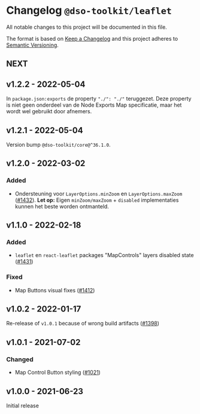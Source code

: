 # Changelog `@dso-toolkit/leaflet`
All notable changes to this project will be documented in this file.

The format is based on [Keep a Changelog](http://keepachangelog.com/en/1.0.0/) and this project adheres to [Semantic Versioning](http://semver.org/spec/v2.0.0.html).

## NEXT

## v1.2.2 - 2022-05-04

In `package.json:exports` de property `"./": "./"` teruggezet. Deze property is niet geen onderdeel van de Node Exports Map specificatie, maar het wordt wel gebruikt door afnemers.

## v1.2.1 - 2022-05-04

Version bump `@dso-toolkit/core@^36.1.0`.

## v1.2.0 - 2022-03-02

### Added
* Ondersteuning voor `LayerOptions.minZoom` en `LayerOptions.maxZoom` ([#1432](https://github.com/dso-toolkit/dso-toolkit/issues/1432)). **Let op:** Eigen `minZoom/maxZoom` + `disabled` implementaties kunnen het beste worden ontmanteld.

## v1.1.0 - 2022-02-18

### Added
* `leaflet` en `react-leaflet` packages "MapControls" layers disabled state ([#1431](https://github.com/dso-toolkit/dso-toolkit/issues/1431))

### Fixed
* Map Buttons visual fixes ([#1412](https://github.com/dso-toolkit/dso-toolkit/issues/1412))

## v1.0.2 - 2022-01-17
Re-release of `v1.0.1` because of wrong build artifacts ([#1398](https://github.com/dso-toolkit/dso-toolkit/issues/1398))

## v1.0.1 - 2021-07-02

### Changed
* Map Control Button styling ([#1021](https://github.com/dso-toolkit/dso-toolkit/issues/1021))

## v1.0.0 - 2021-06-23
Initial release
